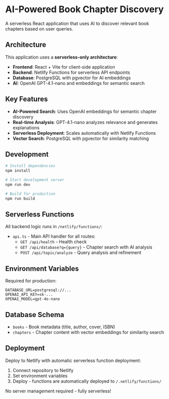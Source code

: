 # AI-Powered Book Chapter Discovery

A serverless React application that uses AI to discover relevant book chapters based on user queries.

## Architecture

This application uses a **serverless-only architecture**:
- **Frontend**: React + Vite for client-side application
- **Backend**: Netlify Functions for serverless API endpoints
- **Database**: PostgreSQL with pgvector for AI embeddings
- **AI**: OpenAI GPT-4.1-nano and embeddings for semantic search

## Key Features

- **AI-Powered Search**: Uses OpenAI embeddings for semantic chapter discovery
- **Real-time Analysis**: GPT-4.1-nano analyzes relevance and generates explanations
- **Serverless Deployment**: Scales automatically with Netlify Functions
- **Vector Search**: PostgreSQL with pgvector for similarity matching

## Development

```bash
# Install dependencies
npm install

# Start development server
npm run dev

# Build for production
npm run build
```

## Serverless Functions

All backend logic runs in `/netlify/functions/`:
- `api.ts` - Main API handler for all routes:
  - `GET /api/health` - Health check
  - `GET /api/database?q={query}` - Chapter search with AI analysis
  - `POST /api/topic/analyze` - Query analysis and refinement

## Environment Variables

Required for production:
```
DATABASE_URL=postgresql://...
OPENAI_API_KEY=sk-...
OPENAI_MODEL=gpt-4o-nano
```

## Database Schema

- `books` - Book metadata (title, author, cover, ISBN)
- `chapters` - Chapter content with vector embeddings for similarity search

## Deployment

Deploy to Netlify with automatic serverless function deployment:
1. Connect repository to Netlify
2. Set environment variables
3. Deploy - functions are automatically deployed to `/.netlify/functions/`

No server management required - fully serverless!
